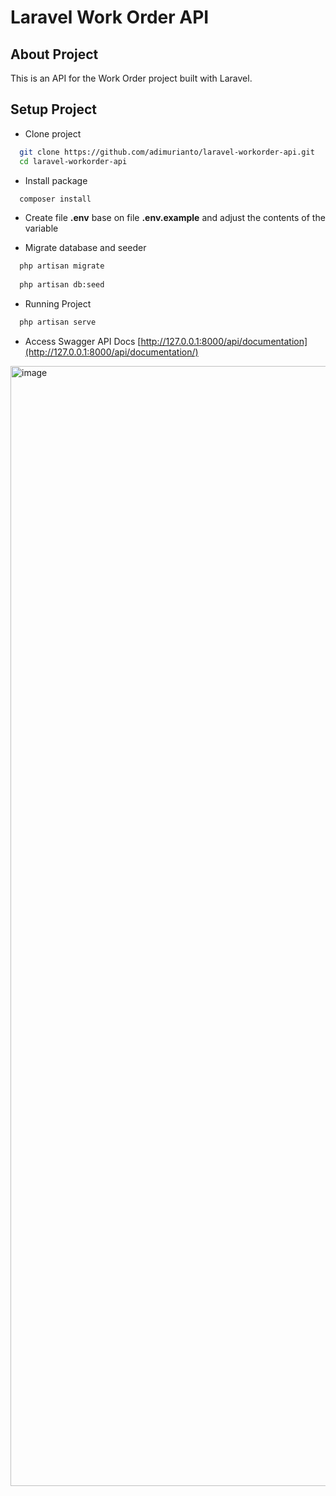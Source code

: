 # Laravel Work Order API


## About Project
This is an API for the Work Order project built with Laravel.


## Setup Project

- Clone project

```bash
  git clone https://github.com/adimurianto/laravel-workorder-api.git
  cd laravel-workorder-api
```

- Install package

```bash
  composer install
```

- Create file **.env** base on file **.env.example** and adjust the contents of the variable
  

-  Migrate database and seeder

```bash
  php artisan migrate
  
  php artisan db:seed
```


-  Running Project

```bash
  php artisan serve
```


- Access Swagger API Docs
[http://127.0.0.1:8000/api/documentation](http://127.0.0.1:8000/api/documentation/)

<img width="1792" alt="image" src="https://github.com/user-attachments/assets/bf78cc6c-1e72-49e1-8b40-8f199e78e28d" />

